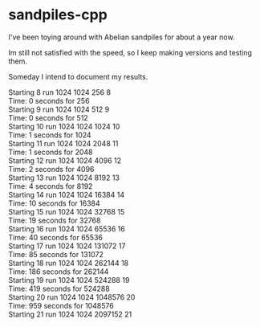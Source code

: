 # sandpiles-cpp

I've been toying around with Abelian sandpiles for about a year now. 

Im still not satisfied with the speed, so I keep making versions and testing them.

Someday I intend to document my results. 



Starting 8 run 1024 1024 256 8   
Time: 0 seconds for 256  
Starting 9 run 1024 1024 512 9  
Time: 0 seconds for 512  
Starting 10 run 1024 1024 1024 10   
Time: 1 seconds for 1024  
Starting 11 run 1024 1024 2048 11  
Time: 1 seconds for 2048  
Starting 12 run 1024 1024 4096 12  
Time: 2 seconds for 4096  
Starting 13 run 1024 1024 8192 13  
Time: 4 seconds for 8192  
Starting 14 run 1024 1024 16384 14  
Time: 10 seconds for 16384  
Starting 15 run 1024 1024 32768 15  
Time: 19 seconds for 32768  
Starting 16 run 1024 1024 65536 16  
Time: 40 seconds for 65536  
Starting 17 run 1024 1024 131072 17  
Time: 85 seconds for 131072  
Starting 18 run 1024 1024 262144 18    
Time: 186 seconds for 262144  
Starting 19 run 1024 1024 524288 19  
Time: 419 seconds for 524288  
Starting 20 run 1024 1024 1048576 20  
Time: 959 seconds for 1048576  
Starting 21 run 1024 1024 2097152 21  
